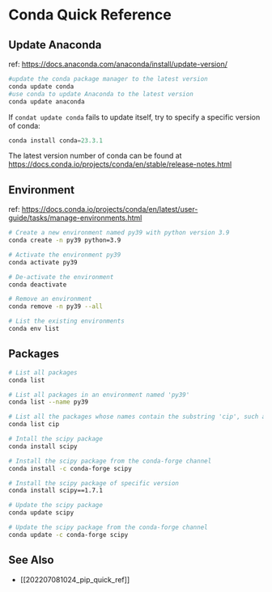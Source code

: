 
# Conda Quick Reference

## Update Anaconda

ref: https://docs.anaconda.com/anaconda/install/update-version/

```python
#update the conda package manager to the latest version
conda update conda
#use conda to update Anaconda to the latest version
conda update anaconda
```

If `condat update conda` fails to update itself, try to specify a specific version of conda:

```python
conda install conda=23.3.1
```

The latest version number of conda can be found at https://docs.conda.io/projects/conda/en/stable/release-notes.html

## Environment

ref: https://docs.conda.io/projects/conda/en/latest/user-guide/tasks/manage-environments.html

```bash
# Create a new environment named py39 with python version 3.9
conda create -n py39 python=3.9

# Activate the environment py39
conda activate py39

# De-activate the environment
conda deactivate

# Remove an environment
conda remove -n py39 --all

# List the existing environments
conda env list
```

## Packages

```bash
# List all packages
conda list

# List all packages in an environment named 'py39'
conda list --name py39

# List all the packages whose names contain the substring 'cip', such as 'scipy'
conda list cip

# Intall the scipy package
conda install scipy

# Install the scipy package from the conda-forge channel
conda install -c conda-forge scipy

# Install the scipy package of specific version
conda install scipy==1.7.1

# Update the scipy package
conda update scipy

# Update the scipy package from the conda-forge channel
conda update -c conda-forge scipy
```

## See Also

* [[202207081024_pip_quick_ref]]